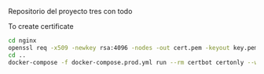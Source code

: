 Repositorio del proyecto tres con todo

To create certificate

```bash
cd nginx
openssl req -x509 -newkey rsa:4096 -nodes -out cert.pem -keyout key.pem -days 365
cd ..
docker-compose -f docker-compose.prod.yml run --rm certbot certonly --webroot --webroot-path /var/www/certbot/ -d trescontodo.com
```
